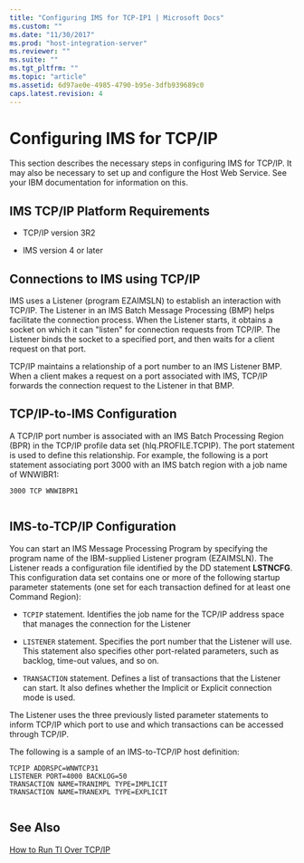 ```yaml
---
title: "Configuring IMS for TCP-IP1 | Microsoft Docs"
ms.custom: ""
ms.date: "11/30/2017"
ms.prod: "host-integration-server"
ms.reviewer: ""
ms.suite: ""
ms.tgt_pltfrm: ""
ms.topic: "article"
ms.assetid: 6d97ae0e-4985-4790-b95e-3dfb939689c0
caps.latest.revision: 4
---
```

# Configuring IMS for TCP/IP
This section describes the necessary steps in configuring IMS for TCP/IP. It may also be necessary to set up and configure the Host Web Service. See your IBM documentation for information on this.  
  
## IMS TCP/IP Platform Requirements  
  
-   TCP/IP version 3R2  
  
-   IMS version 4 or later  
  
## Connections to IMS using TCP/IP  
 IMS uses a Listener (program EZAIMSLN) to establish an interaction with TCP/IP. The Listener in an IMS Batch Message Processing (BMP) helps facilitate the connection process. When the Listener starts, it obtains a socket on which it can "listen" for connection requests from TCP/IP. The Listener binds the socket to a specified port, and then waits for a client request on that port.  
  
 TCP/IP maintains a relationship of a port number to an IMS Listener BMP. When a client makes a request on a port associated with IMS, TCP/IP forwards the connection request to the Listener in that BMP.  
  
## TCP/IP-to-IMS Configuration  
 A TCP/IP port number is associated with an IMS Batch Processing Region (BPR) in the TCP/IP profile data set (hlq.PROFILE.TCPIP). The port statement is used to define this relationship. For example, the following is a port statement associating port 3000 with an IMS batch region with a job name of WNWIBR1:  
  
```  
3000 TCP WNWIBPR1  
  
```  
  
## IMS-to-TCP/IP Configuration  
 You can start an IMS Message Processing Program by specifying the program name of the IBM-supplied Listener program (EZAIMSLN). The Listener reads a configuration file identified by the DD statement **LSTNCFG**. This configuration data set contains one or more of the following startup parameter statements (one set for each transaction defined for at least one Command Region):  
  
-   `TCPIP` statement.  Identifies the job name for the TCP/IP address space that manages the connection for the Listener  
  
-   `LISTENER` statement.  Specifies the port number that the Listener will use. This statement also specifies other port-related parameters, such as backlog, time-out values, and so on.  
  
-   `TRANSACTION` statement.  Defines a list of transactions that the Listener can start. It also defines whether the Implicit or Explicit connection mode is used.  
  
 The Listener uses the three previously listed parameter statements to inform TCP/IP which port to use and which transactions can be accessed through TCP/IP.  
  
 The following is a sample of an IMS-to-TCP/IP host definition:  
  
```  
TCPIP ADDRSPC=WNWTCP31  
LISTENER PORT=4000 BACKLOG=50  
TRANSACTION NAME=TRANIMPL TYPE=IMPLICIT  
TRANSACTION NAME=TRANEXPL TYPE=EXPLICIT  
  
```  
  
## See Also  
 [How to Run TI Over TCP/IP](../HIS2010/how-to-run-ti-over-tcp-ip1.md)